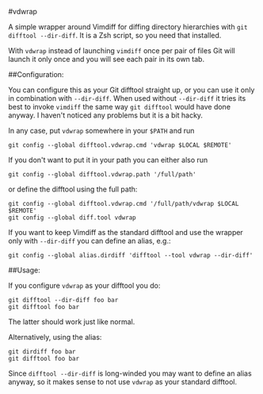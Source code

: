 #vdwrap

A simple wrapper around Vimdiff for diffing directory hierarchies with `git
difftool --dir-diff`. It is a Zsh script, so you need that installed.

With `vdwrap` instead of launching `vimdiff` once per pair of files Git will
launch it only once and you will see each pair in its own tab.

##Configuration:

You can configure this as your Git difftool straight up, or you can use it only
in combination with `--dir-diff`. When used without `--dir-diff` it tries its
best to invoke `vimdiff` the same way `git difftool` would have done anyway. I
haven't noticed any problems but it is a bit hacky.

In any case, put `vdwrap` somewhere in your `$PATH` and run

    git config --global difftool.vdwrap.cmd 'vdwrap $LOCAL $REMOTE'

If you don't want to put it in your path you can either also run

    git config --global difftool.vdwrap.path '/full/path'

or define the difftool using the full path:

    git config --global difftool.vdwrap.cmd '/full/path/vdwrap $LOCAL $REMOTE'
    git config --global diff.tool vdwrap

If you want to keep Vimdiff as the standard difftool and use the wrapper only
with `--dir-diff` you can define an alias, e.g.:

    git config --global alias.dirdiff 'difftool --tool vdwrap --dir-diff'

##Usage:

If you configure `vdwrap` as your difftool you do:
	
    git difftool --dir-diff foo bar
    git difftool foo bar

The latter should work just like normal.

Alternatively, using the alias:

    git dirdiff foo bar
    git difftool foo bar

Since `difftool --dir-diff` is long-winded you may want to define an alias
anyway, so it makes sense to not use `vdwrap` as your standard difftool.
